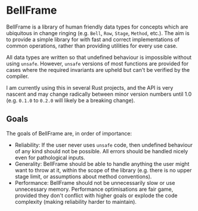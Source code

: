 # BellFrame

BellFrame is a library of human friendly data types for concepts which are ubiquitous in change
ringing (e.g. `Bell`, `Row`, `Stage`, `Method`, etc.).  The aim is to provide a simple library for
with fast and correct implementations of common operations, rather than providing utilities for
every use case.

All data types are written so that undefined behaviour is impossible without using `unsafe`.
However, `unsafe` versions of most functions are provided for cases where the required invariants
are upheld but can't be verified by the compiler.

I am currently using this in several Rust projects, and the API is very nascent and may change
radically between minor version numbers until 1.0 (e.g. `0.1.0` to `0.2.0` will likely be a breaking
change).

## Goals

The goals of BellFrame are, in order of importance:

- Reliability: If the user never uses `unsafe` code, then undefined behaviour of any kind should not
  be possible.  All errors should be handled nicely even for pathological inputs.
- Generality: BellFrame should be able to handle anything the user might want to throw at it, within
  the scope of the library (e.g. there is no upper stage limit, or assumptions about method
  conventions).
- Performance: BellFrame should not be unnecessarily slow or use unnecessary memory.  Performance
  optimisations are fair game, provided they don't conflict with higher goals or explode the code
  complexity (making reliability harder to maintain).
